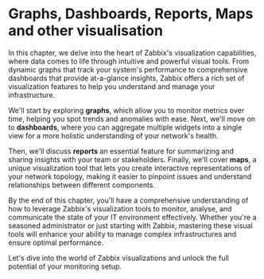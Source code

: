 # Graphs, Dashboards, Reports, Maps and other visualisation

In this chapter, we delve into the heart of Zabbix's visualization capabilities,
where data comes to life through intuitive and powerful visual tools.
From dynamic graphs that track your system's performance to comprehensive dashboards
that provide at-a-glance insights, Zabbix offers a rich set of visualization features
to help you understand and manage your infrastructure.

We'll start by exploring **graphs**, which allow you to monitor metrics over time,
helping you spot trends and anomalies with ease. Next, we'll move on to **dashboards**,
where you can aggregate multiple widgets into a single view for a more holistic
understanding of your network's health.

Then, we'll discuss **reports** an essential feature for summarizing and sharing
insights with your team or stakeholders.
Finally, we'll cover **maps**, a unique visualization tool that lets you create
interactive representations of your network topology, making it easier to
pinpoint issues and understand relationships between different components.

By the end of this chapter, you'll have a comprehensive understanding of how to
leverage Zabbix's visualization tools to monitor, analyse, and communicate the
state of your IT environment effectively. 
Whether you're a seasoned administrator or just starting with Zabbix, mastering
these visual tools will enhance your ability to manage complex infrastructures
and ensure optimal performance.

Let's dive into the world of Zabbix visualizations and unlock the full potential
of your monitoring setup.
